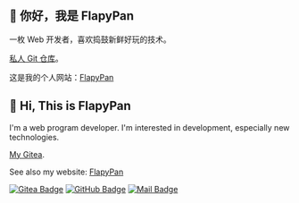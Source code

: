 ## 👋 你好，我是 FlapyPan

一枚 Web 开发者，喜欢捣鼓新鲜好玩的技术。

[私人 Git 仓库](https://git.flapypan.top/)。

这是我的个人网站：[FlapyPan](https://www.flapypan.top/)

## 👋 Hi, This is FlapyPan

I'm a web program developer. I'm interested in development, especially new technologies.

[My Gitea](https://git.flapypan.top/).

See also my website: [FlapyPan](https://www.flapypan.top/)

[![Gitea Badge](https://img.shields.io/badge/-FlapyPan-grey?style=flat&logo=gitea&logoColor=white&labelColor=green&link=https://git.flapypan.top/FlapyPan)](https://git.flapypan.top/FlapyPan) [![GitHub Badge](https://img.shields.io/badge/-FlapyPan-grey?style=flat&logo=github&logoColor=white&link=https://github.com/FlapyPan/)](https://www.github.com/FlapyPan/) [![Mail Badge](https://img.shields.io/badge/-flapypan@gmail.com-c14438?style=flat&logo=Gmail&logoColor=white&link=mailto:flapypan@gmail.com)](mailto:flapypan@gmail.com)
